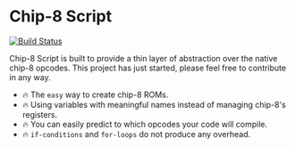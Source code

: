 # Chip-8 Script

[![Build Status](https://travis-ci.com/pauwell/chip8-script.svg?branch=master)](https://travis-ci.com/pauwell/chip8-script)


Chip-8 Script is built to provide a thin layer of abstraction over the native chip-8 opcodes.
This project has just started, please feel free to contribute in any way.

* :fire: The `easy` way to create chip-8 ROMs.
* :fire: Using variables with meaningful names instead of managing chip-8's registers. 
* :fire: You can easily predict to which opcodes your code will compile. 
* :fire: `if-conditions` and `for-loops` do not produce any overhead.
